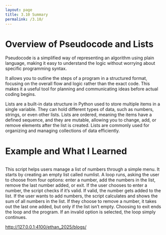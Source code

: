 ```yaml
---
layout: page
title: 3.10 Summary
permalink: /3.10/
---
```



<h1>Overview of Pseudocode and Lists</h1>

Pseudocode is a simplified way of representing an algorithm using plain language, making it easy to understand the logic without worrying about specific programming syntax. 

It allows you to outline the steps of a program in a structured format, focusing on the overall flow and logic rather than the exact code. This makes it a useful tool for planning and communicating ideas before actual coding begins.

Lists are a built-in data structure in Python used to store multiple items in a single variable. 
They can hold different types of data, such as numbers, strings, or even other lists. Lists are ordered, meaning the items have a defined sequence, and they are mutable, allowing you to change, add, or remove elements after the list is created. Lists are commonly used for organizing and managing collections of data efficiently.

<h1>Example and What I Learned</h1>

<img src= "{{site.baseurl}}/images/notebooks/image copy 20.png" alt = "">

This script helps users manage a list of numbers through a simple menu. It starts by creating an empty list called numlist. A loop runs, asking the user to choose from four options: enter a number, add the numbers in the list, remove the last number added, or exit. If the user chooses to enter a number, the script checks if it’s valid. If valid, the number gets added to the list. If the user wants to add numbers, the script calculates and shows the sum of all numbers in the list. If they choose to remove a number, it takes out the last one added, but only if the list isn’t empty. Choosing to exit ends the loop and the program. If an invalid option is selected, the loop simply continues.

http://127.0.0.1:4100/ethan_2025/blogs/